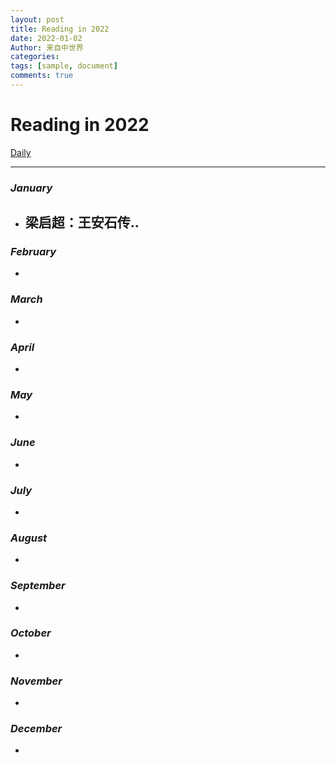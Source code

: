 ```yaml
---
layout: post
title: Reading in 2022
date: 2022-01-02
Author: 来自中世界
categories: 
tags: [sample, document]
comments: true
--- 
```


# Reading in 2022

[Daily](https://www.notion.so/Daily-5d78b785fef6420a9a9eb3877e314319)

---

### ***January***

- 梁启超：王安石传..
    - 

### ***February***

- 

### ***March***

- 

### ***April***

- 

### ***May***

- 

### ***June***

- 

### ***July***

- 

### ***August***

- 

### ***September***

- 

### ***October***

- 

### ***November***

- 

### ***December***

-
